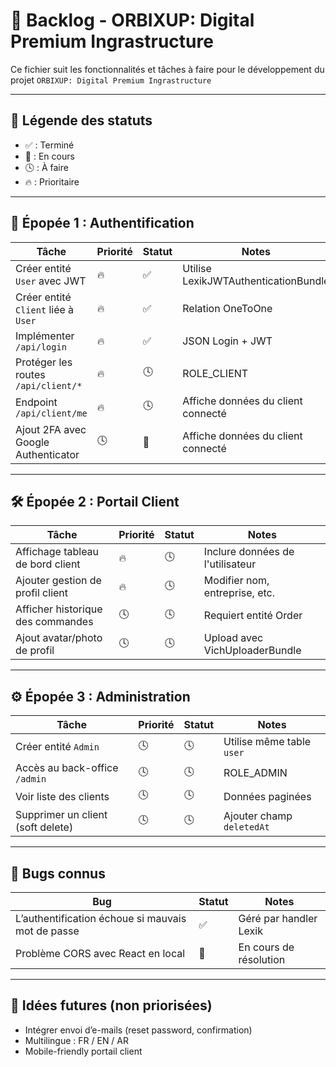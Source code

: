 # 📝 Backlog - ORBIXUP: Digital Premium Ingrastructure

Ce fichier suit les fonctionnalités et tâches à faire pour le développement du projet `ORBIXUP: Digital Premium Ingrastructure`

---

## 📌 Légende des statuts

-   ✅ : Terminé
-   🚧 : En cours
-   🕓 : À faire
-   🔥 : Prioritaire

---

## 🚀 Épopée 1 : Authentification

| Tâche                               | Priorité | Statut | Notes                                |
| ----------------------------------- | -------- | ------ | ------------------------------------ |
| Créer entité `User` avec JWT        |    🔥    |   ✅   | Utilise LexikJWTAuthenticationBundle |
| Créer entité `Client` liée à `User` |    🔥    |   ✅   | Relation OneToOne                    |
| Implémenter `/api/login`            |    🔥    |   ✅   | JSON Login + JWT                     |
| Protéger les routes `/api/client/*` |    🔥    |   🕓   | ROLE_CLIENT                          |
| Endpoint `/api/client/me`           |    🔥    |   🕓   | Affiche données du client connecté   |
| Ajout 2FA avec Google Authenticator |    🕓    |   🚧   | Affiche données du client connecté   |

---

## 🛠️ Épopée 2 : Portail Client

| Tâche                             | Priorité | Statut | Notes                            |
| --------------------------------- | -------- | ------ | -------------------------------- |
| Affichage tableau de bord client  |    🔥    |   🕓   | Inclure données de l'utilisateur |
| Ajouter gestion de profil client  |    🔥    |   🕓   | Modifier nom, entreprise, etc.   |
| Afficher historique des commandes |    🕓    |   🕓   | Requiert entité Order            |
| Ajout avatar/photo de profil      |    🕓    |   🕓   | Upload avec VichUploaderBundle   |

---

## ⚙️ Épopée 3 : Administration

| Tâche                             | Priorité | Statut | Notes                     |
| --------------------------------- | -------- | ------ | ------------------------- |
| Créer entité `Admin`              |    🕓    |   🕓   | Utilise même table `user` |
| Accès au back-office `/admin`     |    🕓    |   🕓   | ROLE_ADMIN                |
| Voir liste des clients            |    🕓    |   🕓   | Données paginées          |
| Supprimer un client (soft delete) |    🕓    |   🕓   | Ajouter champ `deletedAt` |

---

## 🐞 Bugs connus

| Bug                                               | Statut | Notes                  |
| ------------------------------------------------- | ------ | ---------------------- |
| L’authentification échoue si mauvais mot de passe |   ✅   | Géré par handler Lexik |
| Problème CORS avec React en local                 |   🚧   | En cours de résolution |

---

## 📌 Idées futures (non priorisées)

-   Intégrer envoi d’e-mails (reset password, confirmation)
-   Multilingue : FR / EN / AR
-   Mobile-friendly portail client
